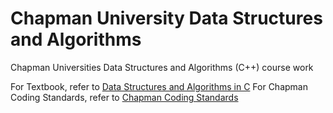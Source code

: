 # Chapman University Data Structures and Algorithms
Chapman Universities Data Structures and Algorithms (C++) course work

For Textbook, refer to [Data Structures and Algorithms in C](data-structures-and-algorithms-in-c.pdf)
For Chapman Coding Standards, refer to [Chapman Coding Standards](Chapman\Coding\Standards.pdf)

